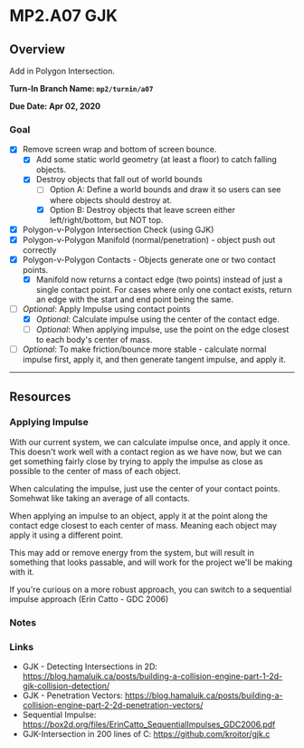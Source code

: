 MP2.A07 GJK
======

## Overview
Add in Polygon Intersection.

**Turn-In Branch Name: `mp2/turnin/a07`**

**Due Date: Apr 02, 2020**

### Goal

- [x] Remove screen wrap and bottom of screen bounce.
    - [x] Add some static world geometry (at least a floor) to catch falling objects.
    - [x] Destroy objects that fall out of world bounds
        - [ ] Option A: Define a world bounds and draw it so users can see where objects should destroy at.
        - [x] Option B: Destroy objects that leave screen either left/right/bottom, but NOT top.
- [x] Polygon-v-Polygon Intersection Check (using GJK)
- [x] Polygon-v-Polygon Manifold (normal/penetration) - object push out correctly
- [x] Polygon-v-Polygon Contacts - Objects generate one or two contact points.
    - [x] Manifold now returns a contact edge (two points) instead of just a single contact point.  For cases where only one contact exists,
          return an edge with the start and end point being the same.
- [ ] *Optional*: Apply Impulse using contact points
    - [x] *Optional*: Calculate impulse using the center of the contact edge.
    - [ ] *Optional*: When applying impulse, use the point on the edge closest to each body's center of mass.
- [ ] *Optional*: To make friction/bounce more stable - calculate normal impulse first, apply it, and then generate tangent impulse, and apply it.

------

## Resources

### Applying Impulse
With our current system, we can calculate impulse once, and apply it once.  This doesn't work well with a contact region
as we have now, but we can get something fairly close by trying to apply the impulse as close as possible to the center of mass
of each object.

When calculating the impulse, just use the center of your contact points.  Somehwat like taking an average of all contacts.

When applying an impulse to an object, apply it at the point along the contact edge closest to each center of mass.  Meaning
each object may apply it using a different point.

This may add or remove energy from the system, but will result in something that looks passable, and will work for the project we'll be
making with it.

If you're curious on a more robust approach, you can switch to a sequential impulse approach (Erin Catto - GDC 2006)

### Notes


### Links
- GJK - Detecting Intersections in 2D: https://blog.hamaluik.ca/posts/building-a-collision-engine-part-1-2d-gjk-collision-detection/
- GJK - Penetration Vectors: https://blog.hamaluik.ca/posts/building-a-collision-engine-part-2-2d-penetration-vectors/
- Sequential Impulse: https://box2d.org/files/ErinCatto_SequentialImpulses_GDC2006.pdf
- GJK-Intersection in 200 lines of C: https://github.com/kroitor/gjk.c
